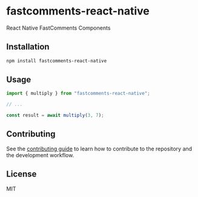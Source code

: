 # fastcomments-react-native

React Native FastComments Components

## Installation

```sh
npm install fastcomments-react-native
```

## Usage

```js
import { multiply } from "fastcomments-react-native";

// ...

const result = await multiply(3, 7);
```

## Contributing

See the [contributing guide](CONTRIBUTING.md) to learn how to contribute to the repository and the development workflow.

## License

MIT
